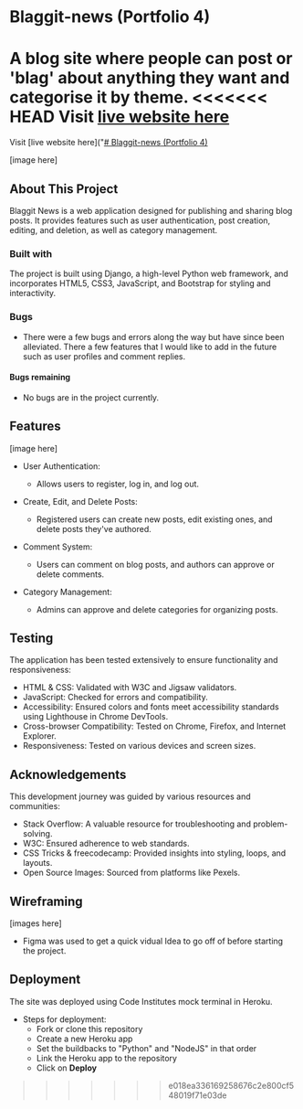 # Blaggit-news (Portfolio 4)

A blog site where people can post or 'blag' about anything they want and categorise it by theme.
<<<<<<< HEAD
Visit [live website here]("https://mickkav.github.io/RockPaperScissorsLizardSpock/")
=======
Visit [live website here]("[# Blaggit-news (Portfolio 4)](https://mickkav.github.io/Reddit-Style-News-Site/")

[image here]

## About This Project
Blaggit News is a web application designed for publishing and sharing blog posts. It provides features such as user authentication, post creation, editing, and deletion, as well as category management. 

### Built with
The project is built using Django, a high-level Python web framework, and incorporates HTML5, CSS3, JavaScript, and Bootstrap for styling and interactivity.

### Bugs
- There were a few bugs and errors along the way but have since been alleviated. There a few features that I would like to add in the future such as user profiles and comment replies.

#### Bugs remaining
- No bugs are in the project currently.


## Features

[image here]

- User Authentication:
    - Allows users to register, log in, and log out.

- Create, Edit, and Delete Posts:
    - Registered users can create new posts, edit existing ones, and delete posts they've authored.

- Comment System:
    - Users can comment on blog posts, and authors can approve or delete comments.

- Category Management:
    - Admins can approve and delete categories for organizing posts.
 
## Testing

The application has been tested extensively to ensure functionality and responsiveness:

- HTML & CSS: Validated with W3C and Jigsaw validators.
- JavaScript: Checked for errors and compatibility.
- Accessibility: Ensured colors and fonts meet accessibility standards using Lighthouse in Chrome DevTools.
- Cross-browser Compatibility: Tested on Chrome, Firefox, and Internet Explorer.
- Responsiveness: Tested on various devices and screen sizes.

## Acknowledgements

This development journey was guided by various resources and communities:

- Stack Overflow: A valuable resource for troubleshooting and problem-solving.
- W3C: Ensured adherence to web standards.
- CSS Tricks & freecodecamp: Provided insights into styling, loops, and layouts.
- Open Source Images: Sourced from platforms like Pexels.

## Wireframing

[images here]

- Figma was used to get a quick vidual Idea to go off of before starting the project.

## Deployment

The site was deployed using Code Institutes mock terminal in Heroku.

- Steps for deployment:
    - Fork or clone this repository
    - Create a new Heroku app
    - Set the buildbacks to "Python" and "NodeJS" in that order
    - Link the Heroku app to the repository
    - Click on **Deploy**
>>>>>>> e018ea336169258676c2e800cf548019f71e03de
